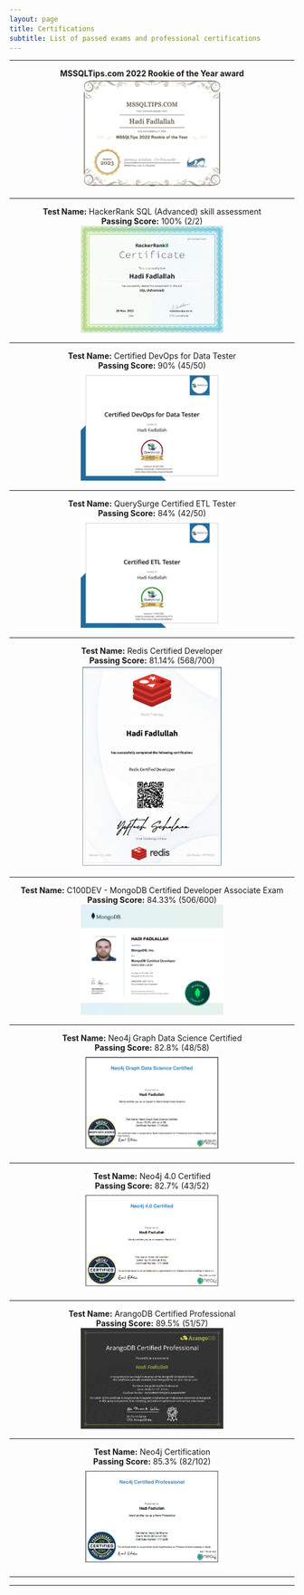 ```yaml
---
layout: page
title: Certifications
subtitle: List of passed exams and professional certifications
---
```


--------------------------
<p align="center">
  <b>MSSQLTips.com 2022 Rookie of the Year award</b> <br>
<a href="/assets/certificate/Hadi_2022RookieoftheYear.jpg"><img src="/assets/certificate/Hadi_2022RookieoftheYear.jpg" style="width: 50%; height: 50%"></a> <br> <hr>
</p>
<p align="center">
  <b>Test Name:</b> HackerRank SQL (Advanced) skill assessment<br><b>Passing Score:</b> 100% (2/2) <br>
<a href="/assets/certificate/HackerRank_AdvancedSQL.jpg"><img src="/assets/certificate/HackerRank_AdvancedSQL.jpg" style="width: 50%; height: 50%"></a> <br> <hr>
</p>
<p align="center">
  <b>Test Name:</b> Certified DevOps for Data Tester<br><b>Passing Score:</b> 90% (45/50) <br>
<a href="/assets/certificate/CertifiedDevOpsforDataTester_Badge.jpg"><img src="/assets/certificate/CertifiedDevOpsforDataTester_Badge.jpg" style="width: 50%; height: 50%"></a> <br> <hr>
</p>
<p align="center">
  <b>Test Name:</b> QuerySurge Certified ETL Tester<br><b>Passing Score:</b> 84% (42/50) <br>
<a href="/assets/certificate/CertifiedETLTester_Badge.jpg"><img src="/assets/certificate/CertifiedETLTester_Badge.jpg" style="width: 50%; height: 50%"></a> <br> <hr>
</p>
<p align="center">
  <b>Test Name:</b> Redis Certified Developer<br><b>Passing Score:</b> 81.14% (568/700) <br>
<a href="/assets/certificate/Redis_CertifiedDeveloper_44725023.jpg"><img src="/assets/certificate/Redis_CertifiedDeveloper_44725023.jpg" style="width: 50%; height: 50%"></a> <br> <hr>
</p>
<p align="center">
  <b>Test Name:</b> C100DEV - MongoDB Certified Developer Associate Exam<br><b>Passing Score:</b> 84.33% (506/600) <br>
<a href="/assets/certificate/MongoDB_137942193.jpg"><img src="/assets/certificate/MongoDB_137942193.jpg" style="width: 50%; height: 50%"></a> <br> <hr>
</p>
<p align="center">
<b>Test Name:</b> Neo4j Graph Data Science Certified<br><b>Passing Score:</b> 82.8% (48/58) <br> 
<a href="/assets/certificate/Neo4jGraphDataScience.jpg"><img src="/assets/certificate/Neo4jGraphDataScience.jpg" style="width: 50%; height: 50%"></a> <br> <hr>
</p>
<p align="center">
<b>Test Name:</b> Neo4j 4.0 Certified<br><b>Passing Score:</b> 82.7%  (43/52) <br>
<a href="/assets/certificate/Neo4j 4.png"><img src="/assets/certificate/Neo4j 4.png" style="width: 50%; height: 50%"></a> <br> <hr>
</p>
<p align="center">
<b>Test Name:</b> ArangoDB Certified Professional<br><b>Passing Score:</b> 89.5% (51/57) <br>
<a href="/assets/certificate/ArangoDB CP.png"><img src= "/assets/certificate/ArangoDB CP.png" style="width: 50%; height: 50%" ></a> <br> <hr>
</p>
<p align="center">
<b>Test Name:</b> Neo4j Certification<br><b>Passing Score:</b> 85.3%  (82/102) <br>
<a href="/assets/certificate/Neo4j CP.png"><img src="/assets/certificate/Neo4j CP.png" style="width: 50%; height: 50%"></a> <br> <hr>
</p>

--------------------------
